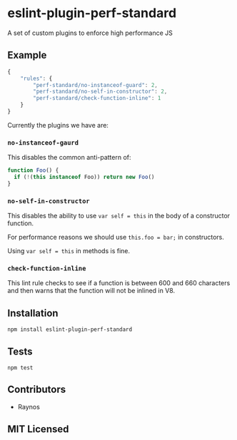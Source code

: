 # eslint-plugin-perf-standard

<!--
    [![build status][build-png]][build]
    [![Coverage Status][cover-png]][cover]
    [![Davis Dependency status][dep-png]][dep]
-->

<!-- [![NPM][npm-png]][npm] -->

A set of custom plugins to enforce high performance JS

## Example

```js
{
    "rules": {
        "perf-standard/no-instanceof-guard": 2,
        "perf-standard/no-self-in-constructor": 2,
        "perf-standard/check-function-inline": 1
    }
}
```

Currently the plugins we have are:

### `no-instanceof-gaurd`

This disables the common anti-pattern of:

```js
function Foo() {
  if (!(this instanceof Foo)) return new Foo()
}
```

### `no-self-in-constructor`

This disables the ability to use `var self = this` in
the body of a constructor function.

For performance reasons we should use `this.foo = bar;` in
constructors.

Using `var self = this` in methods is fine.

### `check-function-inline`

This lint rule checks to see if a function is between 600
and 660 characters and then warns that the function will not
be inlined in V8.

## Installation

`npm install eslint-plugin-perf-standard`

## Tests

`npm test`

## Contributors

 - Raynos

## MIT Licensed

  [build-png]: https://secure.travis-ci.org/Raynos/eslint-plugin-perf-standard.png
  [build]: https://travis-ci.org/Raynos/eslint-plugin-perf-standard
  [cover-png]: https://coveralls.io/repos/Raynos/eslint-plugin-perf-standard/badge.png
  [cover]: https://coveralls.io/r/Raynos/eslint-plugin-perf-standard
  [dep-png]: https://david-dm.org/Raynos/eslint-plugin-perf-standard.png
  [dep]: https://david-dm.org/Raynos/eslint-plugin-perf-standard
  [npm-png]: https://nodei.co/npm/eslint-plugin-perf-standard.png?stars&downloads
  [npm]: https://nodei.co/npm/eslint-plugin-perf-standard
